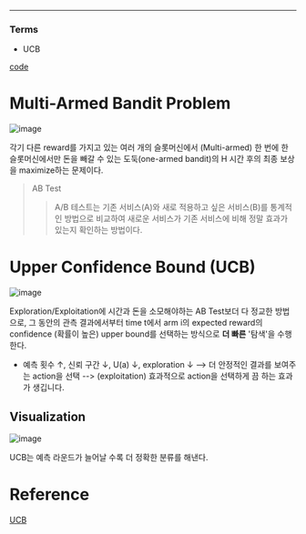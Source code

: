****
### Terms
- UCB

[code](https://github.com/EricChoii/ai-boot-camp/blob/main/ai/reinforcement-learning/codes/upper_confidence_bound.ipynb)

# Multi-Armed Bandit Problem
![image](https://user-images.githubusercontent.com/39285147/179367145-fd78894b-8064-4f4f-b22c-d35fb968f15a.png)

각기 다른 reward를 가지고 있는 여러 개의 슬롯머신에서 (Multi-armed) 한 번에 한 슬롯머신에서만 돈을 빼갈 수 있는 도둑(one-armed bandit)의 H 시간 후의 최종 보상을 maximize하는 문제이다.

> AB Test
>> A/B 테스트는 기존 서비스(A)와 새로 적용하고 싶은 서비스(B)를 통계적인 방법으로 비교하여 새로운 서비스가 기존 서비스에 비해 정말 효과가 있는지 확인하는 방법이다.

# Upper Confidence Bound (UCB)
![image](https://user-images.githubusercontent.com/39285147/179367150-4d5bd124-8058-4194-b3b4-a729064780c3.png)

Exploration/Exploitation에 시간과 돈을 소모해야하는 AB Test보더 다 정교한 방법으로, 그 동안의 관측 결과에서부터 time t에서 arm i의 expected reward의 confidence (확률이 높은) upper bound를 선택하는 방식으로 **더 빠른** '탐색'을 수행한다.
- 예측 횟수 ↑, 신뢰 구간 ↓, U(a) ↓, exploration ↓ --> 더 안정적인 결과를 보여주는 action을 선택 --> (exploitation) 효과적으로 action을 선택하게 끔 하는 효과가 생깁니다.

## Visualization
![image](https://user-images.githubusercontent.com/39285147/179471716-f6a3459f-bce2-4234-871f-f98679fcd013.png)

UCB는 예측 라운드가 늘어날 수록 더 정확한 분류를 해낸다.
# Reference
[UCB](https://jyoondev.tistory.com/137)
